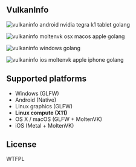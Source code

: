 ## VulkanInfo

![vulkaninfo android nvidia tegra k1 tablet golang](http://dl.xlab.is/vulkan/screens/improved-android-vulkaninfo.png)

![vulkaninfo moltenvk osx macos apple golang](http://dl.xlab.is/vulkan/screens/first-moltenvk-vulkaninfo.png)

![vulkaninfo windows golang](http://dl.xlab.is/vulkan/screens/first-windows-vulkaninfo.png)

![vulkaninfo ios moltenvk apple iphone golang](http://dl.xlab.is/vulkan/screens/first-ios-vulkaninfo.png)

## Supported platforms

* Windows (GLFW)
* Android (Native)
* Linux graphics (GLFW)
* **Linux compute (X11)**
* OS X / macOS (GLFW + MoltenVK)
* iOS (Metal + MoltenVK)

## License 

WTFPL
